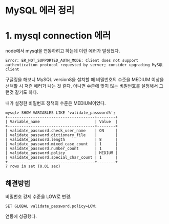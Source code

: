 # MySQL 에러 정리

# 1. mysql connection 에러

node에서 mysql을 연동하려고 하는데 이런 에러가 발생했다.

    Error: ER_NOT_SUPPORTED_AUTH_MODE: Client does not support authentication protocol requested by server; consider upgrading MySQL client

구글링을 해보니 MySQL version8을 설치할 때 비밀번호의 수준을  MEDIUM 이상을 선택할 시 저런 에러가 나는 것 같다. 아니면 수준에 맞지 않는 비밀번호를 설정해서 그런것 같기도 하다.

내가 설정한 비밀번호 정책의 수준은 MEDIUM이었다.

    mysql> SHOW VARIABLES LIKE 'validate_password%';
    +--------------------------------------+--------+
    | Variable_name                        | Value  |
    +--------------------------------------+--------+
    | validate_password.check_user_name    | ON     |
    | validate_password.dictionary_file    |        |
    | validate_password.length             | 8      |
    | validate_password.mixed_case_count   | 1      |
    | validate_password.number_count       | 1      |
    | validate_password.policy             | MEDIUM |
    | validate_password.special_char_count | 1      |
    +--------------------------------------+--------+
    7 rows in set (0.01 sec)

## 해결방법

비밀번호 강제 수준을 LOW로 변경.

    SET GLOBAL validate_password.policy=LOW;

연동에 성공했다.
